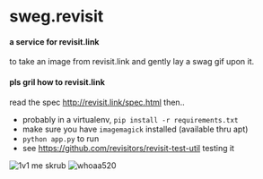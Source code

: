 sweg.revisit
============

#### a service for revisit.link
to take an image from revisit.link and gently lay a swag gif upon it. 


#### pls gril how to revisit.link
read the spec http://revisit.link/spec.html 
then..
*    probably in a virtualenv, ``` pip install -r requirements.txt ```
*    make sure you have ``` imagemagick ``` installed (available thru apt)
*    ``` python app.py ``` to run
*    see https://github.com/revisitors/revisit-test-util testing it

![1v1 me skrub](http://i.imgur.com/QW6ICC1.gif)
![whoaa520](https://dl.dropboxusercontent.com/u/1913694/whoaa.gif)
